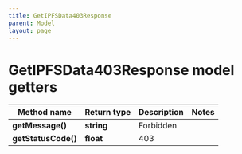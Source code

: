 ```yaml
---
title: GetIPFSData403Response
parent: Model
layout: page
---
```


# GetIPFSData403Response model getters

Method name | Return type | Description | Notes
------------ | ------------- | ------------- | -------------
**getMessage()** | **string** | Forbidden |
**getStatusCode()** | **float** | 403 |

